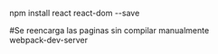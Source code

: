  npm install react react-dom --save

#Se reencarga las paginas sin compilar manualmente
 <br />
 webpack-dev-server
 